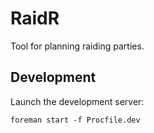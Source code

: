# RaidR

Tool for planning raiding parties.

## Development
Launch the development server:
```
foreman start -f Procfile.dev
```
